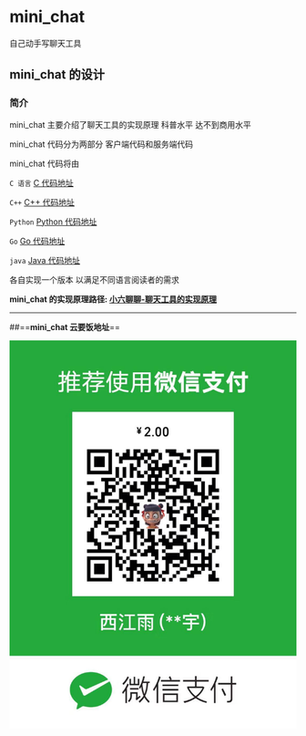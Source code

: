 # mini_chat
自己动手写聊天工具


##  mini_chat 的设计

### 简介
mini_chat 主要介绍了聊天工具的实现原理 科普水平 达不到商用水平

mini_chat 代码分为两部分 客户端代码和服务端代码

mini_chat 代码将由

 `C 语言`   [C 代码地址](https://github.com/RobinMeng/mini_chat/tree/master/c)
 
 `C++`     [C++ 代码地址](https://github.com/RobinMeng/mini_chat/tree/master/c%2B%2B)
 
 `Python`  [Python 代码地址](https://github.com/RobinMeng/mini_chat/tree/master/python)
 
 `Go`  [Go 代码地址](https://github.com/RobinMeng/mini_chat/tree/master/go)
 
 `java`  [Java 代码地址](https://github.com/RobinMeng/mini_chat/tree/master/java)
 
 
 各自实现一个版本 以满足不同语言阅读者的需求

**mini_chat 的实现原理路径: [小六聊聊-聊天工具的实现原理](https://juejin.im/post/5d6cae396fb9a06afe12b042)**



----
##==**mini_chat 云要饭地址**==


![Alt text](https://raw.githubusercontent.com/RobinMeng/mini_chat/img/money.jpg)
